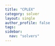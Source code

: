 ```yaml
---
title: "CPLEX"
category: solver
layout: single
author_profile: false
tags: 
sidebar:
  nav: "solvers"
---
```

